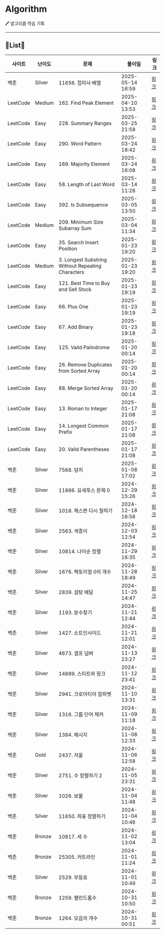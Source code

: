 # Algorithm
🖊️ 알고리즘 학습 기록
<!-- INIT_DONE -->
---
## 📑List📑

| 사이트 | 난이도 | 문제 | 풀이일 | 링크 |
| --- | --- | --- | --- | --- |
| 백준 | Silver | 11656. 접미사 배열 | 2025-05-14 16:59 | [링크](https://github.com/JinHyung-dev/Algorithm/blob/main/%EB%B0%B1%EC%A4%80/Silver/11656.%E2%80%85%EC%A0%91%EB%AF%B8%EC%82%AC%E2%80%85%EB%B0%B0%EC%97%B4/README.md) |
| LeetCode | Medium | 162. Find Peak Element | 2025-04-10 13:53 | [링크](https://github.com/JinHyung-dev/Algorithm/blob/main/LeetCode/Medium/162.%20Find%20Peak%20Element/Find%20Peak%20Element.java) |
| LeetCode | Easy | 228. Summary Ranges | 2025-03-25 21:58 | [링크](https://github.com/JinHyung-dev/Algorithm/blob/main/LeetCode/Easy/228.%20Summary%20Ranges/README.md) |
| LeetCode | Easy | 290. Word Pattern | 2025-03-24 18:42 | [링크](https://github.com/JinHyung-dev/Algorithm/blob/main/LeetCode/Easy/290.%20Word%20Pattern/README.md) |
| LeetCode | Easy | 169. Majority Element | 2025-03-24 16:08 | [링크](https://github.com/JinHyung-dev/Algorithm/blob/main/LeetCode/Easy/169.%20Majority%20Element/Majority%20Element.java) |
| LeetCode | Easy | 58. Length of Last Word | 2025-03-14 11:28 | [링크](https://github.com/JinHyung-dev/Algorithm/blob/main/LeetCode/Easy/58.%20Length%20of%20Last%20Word/Length%20of%20Last%20Word.java) |
| LeetCode | Easy | 392. Is Subsequence | 2025-03-05 13:50 | [링크](https://github.com/JinHyung-dev/Algorithm/blob/main/LeetCode/Easy/392.%20Is%20Subsequence/Is%20Subsequence.java) |
| LeetCode | Medium | 209. Minimum Size Subarray Sum | 2025-03-04 11:34 | [링크](https://github.com/JinHyung-dev/Algorithm/blob/main/LeetCode/Medium/209.%20Minimum%20Size%20Subarray%20Sum/Minimum%20Size%20Subarray%20Sum.java) |
| LeetCode | Easy | 35. Search Insert Position | 2025-01-23 19:20 | [링크](https://github.com/JinHyung-dev/Algorithm/blob/main/LeetCode/Easy/35.%20Search%20Insert%20Position/README.md) |
| LeetCode | Medium | 3. Longest Substring Without Repeating Characters | 2025-01-23 19:20 | [링크](https://github.com/JinHyung-dev/Algorithm/blob/main/LeetCode/Medium/3.%20Longest%20Substring%20Without%20Repeating%20Characters/Longest%20Substring%20Without%20Repeating%20Characters.java) |
| LeetCode | Easy | 121. Best Time to Buy and Sell Stock | 2025-01-23 19:19 | [링크](https://github.com/JinHyung-dev/Algorithm/blob/main/LeetCode/Easy/121.%20Best%20Time%20to%20Buy%20and%20Sell%20Stock/Best%20Time%20to%20Buy%20and%20Sell%20Stock.java) |
| LeetCode | Easy | 66. Plus One | 2025-01-23 19:19 | [링크](https://github.com/JinHyung-dev/Algorithm/blob/main/LeetCode/Easy/66.%20Plus%20One/Plus%20One.java) |
| LeetCode | Easy | 67. Add Binary | 2025-01-23 19:18 | [링크](https://github.com/JinHyung-dev/Algorithm/blob/main/LeetCode/Easy/67.%20Add%20Binary/Add%20Binary.java) |
| LeetCode | Easy | 125. Valid Palindrome | 2025-01-20 00:14 | [링크](https://github.com/JinHyung-dev/Algorithm/blob/main/LeetCode/Easy/125.%20Valid%20Palindrome/README.md) |
| LeetCode | Easy | 26. Remove Duplicates from Sorted Array | 2025-01-20 00:14 | [링크](https://github.com/JinHyung-dev/Algorithm/blob/main/LeetCode/Easy/26.%20Remove%20Duplicates%20from%20Sorted%20Array/README.md) |
| LeetCode | Easy | 88. Merge Sorted Array | 2025-01-20 00:14 | [링크](https://github.com/JinHyung-dev/Algorithm/blob/main/LeetCode/Easy/88.%20Merge%20Sorted%20Array/Merge%20Sorted%20Array.java) |
| LeetCode | Easy | 13. Roman to Integer | 2025-01-17 21:08 | [링크](https://github.com/JinHyung-dev/Algorithm/blob/main/LeetCode/Easy/13.%20Roman%20to%20Integer/README.md) |
| LeetCode | Easy | 14. Longest Common Prefix | 2025-01-17 21:08 | [링크](https://github.com/JinHyung-dev/Algorithm/blob/main/LeetCode/Easy/14.%20Longest%20Common%20Prefix/Longest%20Common%20Prefix.java) |
| LeetCode | Easy | 20. Valid Parentheses | 2025-01-17 21:08 | [링크](https://github.com/JinHyung-dev/Algorithm/blob/main/LeetCode/Easy/20.%20Valid%20Parentheses/README.md) |
| 백준 | Silver | 7568. 덩치 | 2025-01-08 17:02 | [링크](https://github.com/JinHyung-dev/Algorithm/blob/main/%EB%B0%B1%EC%A4%80/Silver/7568.%E2%80%85%EB%8D%A9%EC%B9%98/README.md) |
| 백준 | Silver | 11866. 요세푸스 문제 0 | 2024-12-29 15:26 | [링크](https://github.com/JinHyung-dev/Algorithm/blob/main/%EB%B0%B1%EC%A4%80/Silver/11866.%E2%80%85%EC%9A%94%EC%84%B8%ED%91%B8%EC%8A%A4%E2%80%85%EB%AC%B8%EC%A0%9C%E2%80%850/README.md) |
| 백준 | Silver | 1018. 체스판 다시 칠하기 | 2024-12-18 16:58 | [링크](https://github.com/JinHyung-dev/Algorithm/blob/main/%EB%B0%B1%EC%A4%80/Silver/1018.%E2%80%85%EC%B2%B4%EC%8A%A4%ED%8C%90%E2%80%85%EB%8B%A4%EC%8B%9C%E2%80%85%EC%B9%A0%ED%95%98%EA%B8%B0/README.md) |
| 백준 | Silver | 2563. 색종이 | 2024-12-03 12:54 | [링크](https://github.com/JinHyung-dev/Algorithm/blob/main/%EB%B0%B1%EC%A4%80/Silver/2563.%E2%80%85%EC%83%89%EC%A2%85%EC%9D%B4/README.md) |
| 백준 | Silver | 10814. 나이순 정렬 | 2024-11-29 16:35 | [링크](https://github.com/JinHyung-dev/Algorithm/blob/main/%EB%B0%B1%EC%A4%80/Silver/10814.%E2%80%85%EB%82%98%EC%9D%B4%EC%88%9C%E2%80%85%EC%A0%95%EB%A0%AC/README.md) |
| 백준 | Silver | 1676. 팩토리얼 0의 개수 | 2024-11-28 18:49 | [링크](https://github.com/JinHyung-dev/Algorithm/blob/main/%EB%B0%B1%EC%A4%80/Silver/1676.%E2%80%85%ED%8C%A9%ED%86%A0%EB%A6%AC%EC%96%BC%E2%80%850%EC%9D%98%E2%80%85%EA%B0%9C%EC%88%98/README.md) |
| 백준 | Silver | 2839. 설탕 배달 | 2024-11-25 14:47 | [링크](https://github.com/JinHyung-dev/Algorithm/blob/main/%EB%B0%B1%EC%A4%80/Silver/2839.%E2%80%85%EC%84%A4%ED%83%95%E2%80%85%EB%B0%B0%EB%8B%AC/README.md) |
| 백준 | Silver | 1193. 분수찾기 | 2024-11-21 12:44 | [링크](https://github.com/JinHyung-dev/Algorithm/blob/main/%EB%B0%B1%EC%A4%80/Silver/1193.%E2%80%85%EB%B6%84%EC%88%98%EC%B0%BE%EA%B8%B0/README.md) |
| 백준 | Silver | 1427. 소트인사이드 | 2024-11-21 12:01 | [링크](https://github.com/JinHyung-dev/Algorithm/blob/main/%EB%B0%B1%EC%A4%80/Silver/1427.%E2%80%85%EC%86%8C%ED%8A%B8%EC%9D%B8%EC%82%AC%EC%9D%B4%EB%93%9C/README.md) |
| 백준 | Silver | 4673. 셀프 넘버 | 2024-11-13 23:27 | [링크](https://github.com/JinHyung-dev/Algorithm/blob/main/%EB%B0%B1%EC%A4%80/Silver/4673.%E2%80%85%EC%85%80%ED%94%84%E2%80%85%EB%84%98%EB%B2%84/README.md) |
| 백준 | Silver | 14889. 스타트와 링크 | 2024-11-12 23:41 | [링크](https://github.com/JinHyung-dev/Algorithm/blob/main/%EB%B0%B1%EC%A4%80/Silver/14889.%E2%80%85%EC%8A%A4%ED%83%80%ED%8A%B8%EC%99%80%E2%80%85%EB%A7%81%ED%81%AC/README.md) |
| 백준 | Silver | 2941. 크로아티아 알파벳 | 2024-11-10 13:31 | [링크](https://github.com/JinHyung-dev/Algorithm/blob/main/%EB%B0%B1%EC%A4%80/Silver/2941.%E2%80%85%ED%81%AC%EB%A1%9C%EC%95%84%ED%8B%B0%EC%95%84%E2%80%85%EC%95%8C%ED%8C%8C%EB%B2%B3/README.md) |
| 백준 | Silver | 1316. 그룹 단어 체커 | 2024-11-09 11:18 | [링크](https://github.com/JinHyung-dev/Algorithm/blob/main/%EB%B0%B1%EC%A4%80/Silver/1316.%E2%80%85%EA%B7%B8%EB%A3%B9%E2%80%85%EB%8B%A8%EC%96%B4%E2%80%85%EC%B2%B4%EC%BB%A4/README.md) |
| 백준 | Silver | 1384. 메시지 | 2024-11-08 12:33 | [링크](https://github.com/JinHyung-dev/Algorithm/blob/main/%EB%B0%B1%EC%A4%80/Silver/1384.%E2%80%85%EB%A9%94%EC%8B%9C%EC%A7%80/README.md) |
| 백준 | Gold | 2437. 저울 | 2024-11-06 12:58 | [링크](https://github.com/JinHyung-dev/Algorithm/blob/main/%EB%B0%B1%EC%A4%80/Gold/2437.%E2%80%85%EC%A0%80%EC%9A%B8/README.md) |
| 백준 | Silver | 2751. 수 정렬하기 2 | 2024-11-05 23:31 | [링크](https://github.com/JinHyung-dev/Algorithm/blob/main/%EB%B0%B1%EC%A4%80/Silver/2751.%E2%80%85%EC%88%98%E2%80%85%EC%A0%95%EB%A0%AC%ED%95%98%EA%B8%B0%E2%80%852/README.md) |
| 백준 | Silver | 1026. 보물 | 2024-11-04 11:48 | [링크](https://github.com/JinHyung-dev/Algorithm/blob/main/%EB%B0%B1%EC%A4%80/Silver/1026.%E2%80%85%EB%B3%B4%EB%AC%BC/README.md) |
| 백준 | Silver | 11650. 좌표 정렬하기 | 2024-11-04 10:46 | [링크](https://github.com/JinHyung-dev/Algorithm/blob/main/%EB%B0%B1%EC%A4%80/Silver/11650.%E2%80%85%EC%A2%8C%ED%91%9C%E2%80%85%EC%A0%95%EB%A0%AC%ED%95%98%EA%B8%B0/README.md) |
| 백준 | Bronze | 10817. 세 수 | 2024-11-02 13:04 | [링크](https://github.com/JinHyung-dev/Algorithm/blob/main/%EB%B0%B1%EC%A4%80/Bronze/10817.%E2%80%85%EC%84%B8%E2%80%85%EC%88%98/README.md) |
| 백준 | Bronze | 25305. 커트라인 | 2024-11-01 11:24 | [링크](https://github.com/JinHyung-dev/Algorithm/blob/main/%EB%B0%B1%EC%A4%80/Bronze/25305.%E2%80%85%EC%BB%A4%ED%8A%B8%EB%9D%BC%EC%9D%B8/README.md) |
| 백준 | Silver | 2529. 부등호 | 2024-11-01 10:49 | [링크](https://github.com/JinHyung-dev/Algorithm/blob/main/%EB%B0%B1%EC%A4%80/Silver/2529.%E2%80%85%EB%B6%80%EB%93%B1%ED%98%B8/README.md) |
| 백준 | Bronze | 1259. 팰린드롬수 | 2024-10-31 10:50 | [링크](https://github.com/JinHyung-dev/Algorithm/blob/main/%EB%B0%B1%EC%A4%80/Bronze/1259.%E2%80%85%ED%8C%B0%EB%A6%B0%EB%93%9C%EB%A1%AC%EC%88%98/README.md) |
| 백준 | Bronze | 1264. 모음의 개수 | 2024-10-31 00:51 | [링크](https://github.com/JinHyung-dev/Algorithm/blob/main/%EB%B0%B1%EC%A4%80/Bronze/1264.%E2%80%85%EB%AA%A8%EC%9D%8C%EC%9D%98%E2%80%85%EA%B0%9C%EC%88%98/README.md) |
